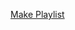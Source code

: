 [Make Playlist](https://raw.githubusercontent.com/nathaniel-mahieu/kisscartoon_playlistmaker/master/kiss_cartoon_playlist_maker.js)